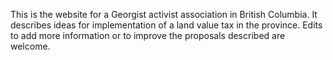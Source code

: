 This is the website for a Georgist activist association in British Columbia. It describes ideas for implementation of a land value tax in the province. Edits to add more information or to improve the proposals described are welcome.
